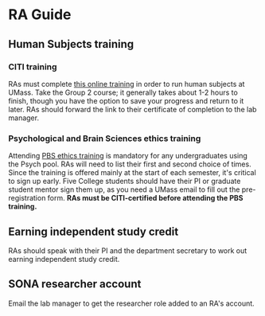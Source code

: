 # RA Guide

## Human Subjects training

### CITI training

RAs must complete [this online training](https://www.umass.edu/research/compliance/human-subjects-irb/training-education-and-outreach/citi-training-human-subjects-research) in order to run human subjects at UMass. Take the Group 2 course; it generally takes about 1-2 hours to finish, though you have the option to save your progress and return to it later. RAs should forward the link to their certificate of completion to the lab manager.

### Psychological and Brain Sciences ethics training

Attending [PBS ethics training](https://www.umass.edu/pbs/undergraduate/ras-tas-internships-independent-studies) is mandatory for any undergraduates using the Psych pool. RAs will need to list their first and second choice of times. Since the training is offered mainly at the start of each semester, it's critical to sign up early. Five College students should have their PI or graduate student mentor sign them up, as you need a UMass email to fill out the pre-registration form. **RAs must be CITI-certified before attending the PBS training.**

## Earning independent study credit

RAs should speak with their PI and the department secretary to work out earning independent study credit. 

## SONA researcher account

Email the lab manager to get the researcher role added to an RA's account. 
